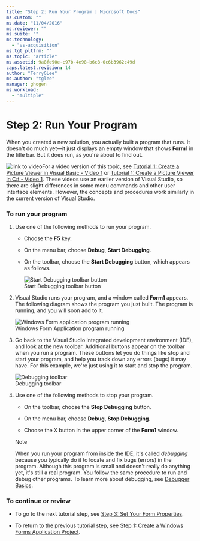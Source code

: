 ```yaml
---
title: "Step 2: Run Your Program | Microsoft Docs"
ms.custom: ""
ms.date: "11/04/2016"
ms.reviewer: ""
ms.suite: ""
ms.technology: 
  - "vs-acquisition"
ms.tgt_pltfrm: ""
ms.topic: "article"
ms.assetid: 9a8fe90e-c97b-4e98-b6c8-0c6b3962c49d
caps.latest.revision: 14
author: "TerryGLee"
ms.author: "tglee"
manager: ghogen
ms.workload: 
  - "multiple"
---
```

# Step 2: Run Your Program
When you created a new solution, you actually built a program that runs. It doesn't do much yet—it just displays an empty window that shows **Form1** in the title bar. But it does run, as you're about to find out.  
  
 ![link to video](../data-tools/media/playvideo.gif "PlayVideo")For a video version of this topic, see [Tutorial 1: Create a Picture Viewer in Visual Basic - Video 1](http://go.microsoft.com/fwlink/?LinkId=205209) or [Tutorial 1: Create a Picture Viewer in C# - Video 1](http://go.microsoft.com/fwlink/?LinkId=205199). These videos use an earlier version of Visual Studio, so there are slight differences in some menu commands and other user interface elements. However, the concepts and procedures work similarly in the current version of Visual Studio.  
  
### To run your program  
  
1.  Use one of the following methods to run your program.  
  
    -   Choose the **F5** key.  
  
    -   On the menu bar, choose **Debug**, **Start Debugging**.  
  
    -   On the toolbar, choose the **Start Debugging** button, which appears as follows.  
  
         ![Start Debugging toolbar button](../ide/media/express_icondebug.png "Express_IconDebug")  
Start Debugging toolbar button  
  
2.  Visual Studio runs your program, and a window called **Form1** appears. The following diagram shows the program you just built. The program is running, and you will soon add to it.  
  
     ![Windows Form application program running](../ide/media/express_firstrun.png "Express_FirstRun")  
Windows Form Application program running  
  
3.  Go back to the Visual Studio integrated development environment (IDE), and look at the new toolbar. Additional buttons appear on the toolbar when you run a program. These buttons let you do things like stop and start your program, and help you track down any errors (bugs) it may have. For this example, we're just using it to start and stop the program.  
  
     ![Debugging toolbar](../ide/media/express_debugtoolbar.png "Express_DebugToolbar")  
Debugging toolbar  
  
4.  Use one of the following methods to stop your program.  
  
    -   On the toolbar, choose the **Stop Debugging** button.  
  
    -   On the menu bar, choose **Debug**, **Stop Debugging**.  
  
    -   Choose the X button in the upper corner of the **Form1** window.  
  
    > [!NOTE]
    >  When you run your program from inside the IDE, it's called *debugging* because you typically do it to locate and fix bugs (errors) in the program. Although this program is small and doesn't really do anything yet, it's still a real program. You follow the same procedure to run and debug other programs. To learn more about debugging, see [Debugger Basics](../debugger/debugger-basics.md).  
  
### To continue or review  
  
-   To go to the next tutorial step, see [Step 3: Set Your Form Properties](../ide/step-3-set-your-form-properties.md).  
  
-   To return to the previous tutorial step, see [Step 1: Create a Windows Forms Application Project](../ide/step-1-create-a-windows-forms-application-project.md).
